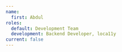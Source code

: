 ```yaml
---
name:
  first: Abdul
roles:
  default: Development Team
  development: Backend Developer, loca11y
current: false
---
```

